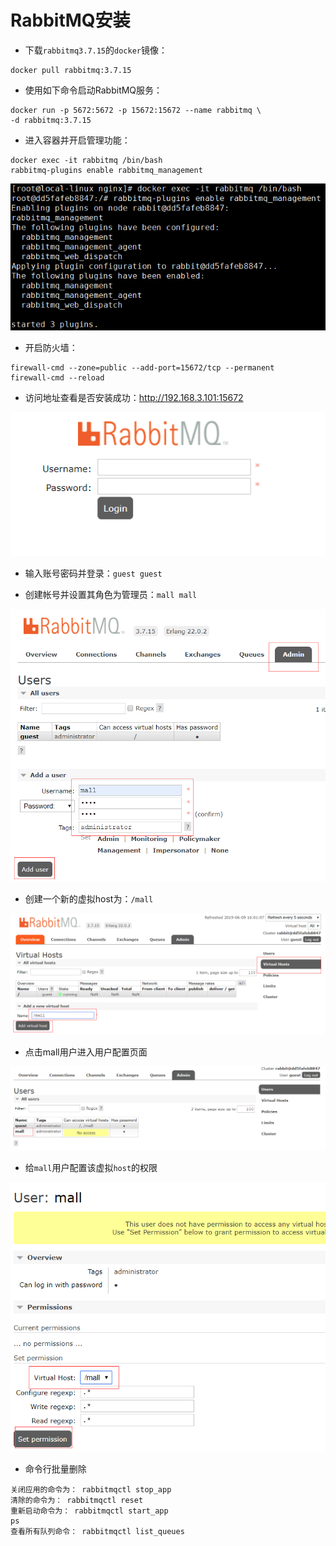 # RabbitMQ安装

- 下载`rabbitmq3.7.15`的`docker`镜像：

```shell
docker pull rabbitmq:3.7.15
```

- 使用如下命令启动RabbitMQ服务：

```shell
docker run -p 5672:5672 -p 15672:15672 --name rabbitmq \
-d rabbitmq:3.7.15
```

- 进入容器并开启管理功能：

```shell
docker exec -it rabbitmq /bin/bash
rabbitmq-plugins enable rabbitmq_management
```


![](/assets/mall_linux_deploy_02_1643091104.png)

- 开启防火墙：

```shell
firewall-cmd --zone=public --add-port=15672/tcp --permanent
firewall-cmd --reload
```

- 访问地址查看是否安装成功：http://192.168.3.101:15672


![](/assets/mall_linux_deploy_03_1643091173.png)

- 输入账号密码并登录：`guest guest`

- 创建帐号并设置其角色为管理员：`mall mall`


![](/assets/mall_linux_deploy_04_1643091245.png)

- 创建一个新的虚拟host为：`/mall`


![](/assets/mall_linux_deploy_05_1643091292.png)

- 点击mall用户进入用户配置页面


![](/assets/mall_linux_deploy_06_1643091335.png)

- 给`mall`用户配置该虚拟`host`的权限


![](/assets/mall_linux_deploy_07_1643091383.png)

- 命令行批量删除

```shell
关闭应用的命令为： rabbitmqctl stop_app
清除的命令为： rabbitmqctl reset
重新启动命令为： rabbitmqctl start_app
ps
查看所有队列命令： rabbitmqctl list_queues
```

